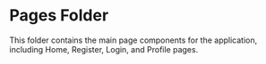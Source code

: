 # Pages Folder

This folder contains the main page components for the application, including Home, Register, Login, and Profile pages.